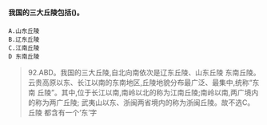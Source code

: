 #### 我国的三大丘陵包括()。
    A.山东丘陵
    B.辽东丘陵
    C.江南丘陵
    D 东南丘陵
>   92.ABD。我国的三大丘陵,自北向南依次是辽东丘陵、山东丘陵
    东南丘陵。云贵高原以东、长江以南的东南地区,丘陵地貌分布最广泛、最集中,统称“东南
    丘陵”。其中,位于长江以南,南岭以北的称为江南丘陵;南岭以南,两广境内的称为两广丘陵;
    武夷山以东、浙闽两省境内的称为浙闽丘陵。故不选C。
    丘陵 都含有一个‘东’字





















    